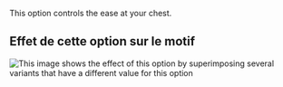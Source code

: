 This option controls the ease at your chest.

## Effet de cette option sur le motif

![This image shows the effect of this option by superimposing several variants that have a different value for this option](hugo_chestease_sample.svg "Effect of this option on the pattern")
